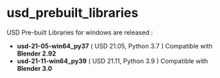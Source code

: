 # usd_prebuilt_libraries

USD Pre-built Libraries for windows are released :
- **usd-21-05-win64_py37** ( USD 21.05, Python 3.7 ) Compatible with **Blender 2.92**
- **usd-21-11-win64_py39** ( USD 21.11, Python 3.9 ) Compatible with **Blender 3.0**
